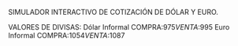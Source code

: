 SIMULADOR INTERACTIVO DE COTIZACIÓN DE DÓLAR Y EURO.

VALORES DE DIVISAS: Dólar Informal COMPRA:$975 VENTA:$995 Euro Informal COMPRA:$1054 VENTA:$1087
